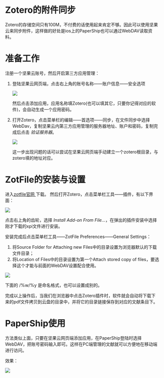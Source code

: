 # Zotero的附件同步




Zotero的存储空间只有100M，不付费的话使用起来肯定不够。因此可以使用坚果云来同步附件，这样做的好处是ios上的PaperShip也可以通过WebDAV读取资料。

# 准备工作

注册一个坚果云账号，然后开启第三方应用管理：

1. 登陆坚果云网页端，点击右上角的账号名称——账户信息——安全选项

   ![](https://images.yingwai.top/picgo/zeterojgyf1.png)

   然后点击添加应用，应用名称填Zotero(也可以填其它，只要你记得对应的软件)，会自动生成一个应用密码。

2. 打开Zotero，点击菜单栏的编辑——首选项——同步，在文件同步中选择WebDav，复制坚果云内第三方应用管理的服务器地址、账户和密码，复制完成后点击 *验证服务器*。

   ![](https://images.yingwai.top/picgo/zeterojgyf2.png)

   这一步出现问题的话可以尝试在坚果云网页端手动建立一个zotero根目录，与zotero填的地址对应。



# ZotFile的安装与设置

进入[zotfile官网 ](http://zotfile.com/)下载。
然后打开Zotero，点击菜单栏工具——插件，有以下界面：

![](https://images.yingwai.top/picgo/zeterojgyf3.png)

点击右上角的齿轮，选择 *Install Add-on From File...*，在弹出的插件安装中选择刚才下载的xpi文件进行安装。

安装完成后点击菜单栏工具——ZotFile Preferences——General Settings：

1. 将Source Folder for Attaching new Files中的目录设置为浏览器默认的下载文件目录；
2. 将Location of Files中的目录设置为第一个Attach stored copy of files，要选择这个才能与前面的WebDAV设置配合使用。

![](https://images.yingwai.top/picgo/zeterojgyf4.png)

下面的 /%w/%y 是命名格式，也可以设置成别的。

完成以上操作后，当我们在浏览器中点击Zotero插件时，软件就会自动将下载下来的pdf文件拷贝到云盘的目录中，并将它的目录链接保存到对应的文献条目下。



# PaperShip使用

方法类似上面，只要在坚果云网页端添加应用，在PaperShip登陆时选择WebDAV，把账号密码输入即可。这样在PC端管理的文献就可以方便地在移动端进行访问。

效果：

![](https://images.yingwai.top/picgo/zoterojgyf5.jpg)
